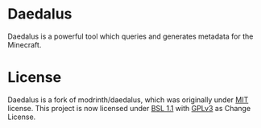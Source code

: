 # Daedalus 

Daedalus is a powerful tool which queries and generates metadata for the Minecraft.

# License

Daedalus is a fork of modrinth/daedalus, which was originally under [MIT](LICENSE-MIT) license.
This project is now licensed under [BSL 1.1](LICENSE-BSL1.1) with [GPLv3](LICENSE-GPLv3) as Change License.